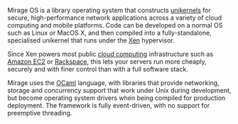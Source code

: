 Mirage OS is a library operating system that constructs [unikernels](http://queue.acm.org/detail.cfm?id=2566628)
for secure, high-performance network applications across a variety
of cloud computing and mobile platforms.  Code can be developed on a normal OS
such as Linux or MacOS X, and then compiled into a fully-standalone,
specialised unikernel that runs under the [Xen](http://xen.org/) hypervisor.

Since Xen powers most public [cloud computing](http://en.wikipedia.org/Cloud_computing)
infrastructure such as [Amazon EC2](http://aws.amazon.com) or [Rackspace](http://rackspace.com/cloud),
this lets your servers run more cheaply, securely and with finer control than
with a full software stack.

Mirage uses the [OCaml](http://ocaml.org/) language, with libraries that
provide networking, storage and concurrency support that work under Unix during
development, but become operating system drivers when being compiled for
production deployment. The framework is fully event-driven, with no support for
preemptive threading.

